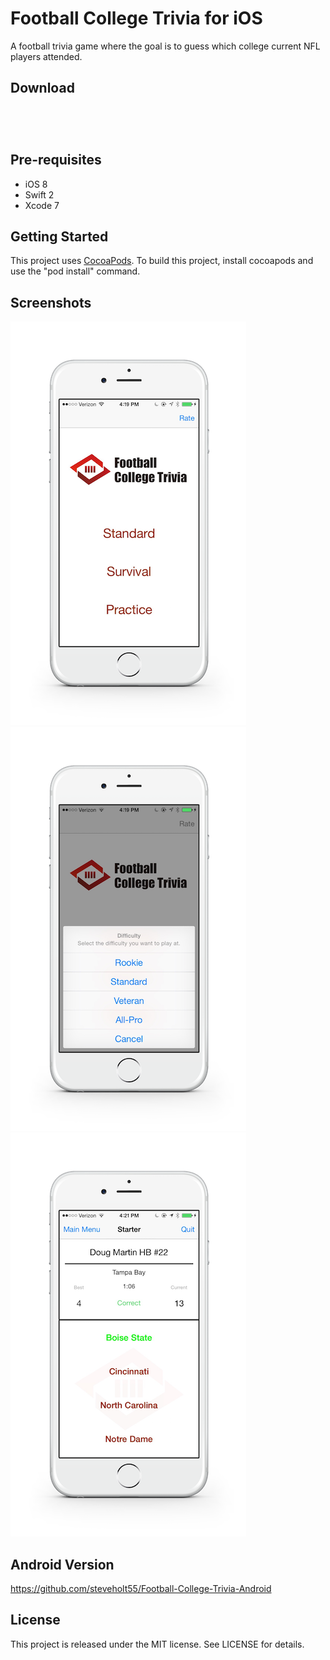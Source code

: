 # Football College Trivia for iOS

A football trivia game where the goal is to guess which college current NFL players attended.

Download
--------------

<a href="https://geo.itunes.apple.com/us/app/football-college-trivia/id879870156?mt=8" style="display:inline-block;overflow:hidden;background:url(http://linkmaker.itunes.apple.com/images/badges/en-us/badge_appstore-lrg.svg) no-repeat;width:165px;height:40px;"></a>

Pre-requisites
--------------

- iOS 8
- Swift 2
- Xcode 7

Getting Started
---------------

This project uses [CocoaPods](http://cocoapods.org/). To build this project, install cocoapods and use the
"pod install" command.

Screenshots
-----------

![Phone](screenshots/football1.png "Title screen")
![Phone](screenshots/football2.png "Difficulties")
![Phone](screenshots/football3.png "Game play")

Android Version
-----------

https://github.com/steveholt55/Football-College-Trivia-Android

License
---------------
This project is released under the MIT license. See LICENSE for details.
